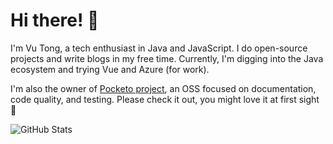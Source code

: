 # Hi there! 👏

I'm Vu Tong, a tech enthusiast in Java and JavaScript.
I do open-source projects and write blogs in my free time.
Currently, I'm digging into the Java ecosystem and trying Vue and Azure (for work).

I'm also the owner of [Pocketo project](https://github.com/pocketo-org), an OSS focused on documentation, code quality, and testing.
Please check it out, you might love it at first sight 🎉

![GitHub Stats](https://github-readme-stats.vercel.app/api?username=tonghoangvu&show_icons=true)
